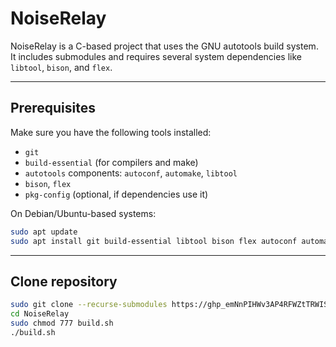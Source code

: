 # NoiseRelay

NoiseRelay is a C-based project that uses the GNU autotools build system. It includes submodules and requires several system dependencies like `libtool`, `bison`, and `flex`.

---

## Prerequisites

Make sure you have the following tools installed:

- `git`
- `build-essential` (for compilers and make)
- `autotools` components: `autoconf`, `automake`, `libtool`
- `bison`, `flex`
- `pkg-config` (optional, if dependencies use it)

On Debian/Ubuntu-based systems:

```bash
sudo apt update
sudo apt install git build-essential libtool bison flex autoconf automake pkg-config -y
```

---
## Clone repository
```bash
sudo git clone --recurse-submodules https://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@github.com/chrysanth1019/NoiseRelay.git
cd NoiseRelay
sudo chmod 777 build.sh
./build.sh
```

